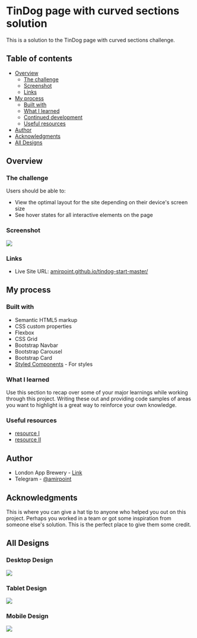 # TinDog page with curved sections solution

This is a solution to the TinDog page with curved sections challenge.

## Table of contents

- [Overview](#overview)
  - [The challenge](#the-challenge)
  - [Screenshot](#screenshot)
  - [Links](#links)
- [My process](#my-process)
  - [Built with](#built-with)
  - [What I learned](#what-i-learned)
  - [Continued development](#continued-development)
  - [Useful resources](#useful-resources)
- [Author](#author)
- [Acknowledgments](#acknowledgments)
- [All Designs](#all-designs)

## Overview
### The challenge

Users should be able to:

- View the optimal layout for the site depending on their device's screen size
- See hover states for all interactive elements on the page

### Screenshot

![](design/title-section.png)

### Links

- Live Site URL: [amirpoint.github.io/tindog-start-master/](https://amirpoint.github.io/tindog-start-master/)

## My process

### Built with

- Semantic HTML5 markup
- CSS custom properties
- Flexbox
- CSS Grid
- Bootstrap Navbar
- Bootstrap Carousel
- Bootstrap Card
- [Styled Components](https://styled-components.com/) - For styles

### What I learned

Use this section to recap over some of your major learnings while working through this project. Writing these out and providing code samples of areas you want to highlight is a great way to reinforce your own knowledge.

### Useful resources

- [resource I](https://getbootstrap.com/docs/5.2/getting-started/introduction/)
- [resource II](https://devdocs.io/)

## Author

- London App Brewery - [Link](https://github.com/londonappbrewery)
- Telegram - [@amirpoint](https://www.t.me/amirpoint)

## Acknowledgments

This is where you can give a hat tip to anyone who helped you out on this project. Perhaps you worked in a team or got some inspiration from someone else's solution. This is the perfect place to give them some credit.

## All Designs

### Desktop Design

![](design/desktop-design.png)

### Tablet Design

![](design/tablet-design.png)

### Mobile Design

![](design/mobile-design.png)


